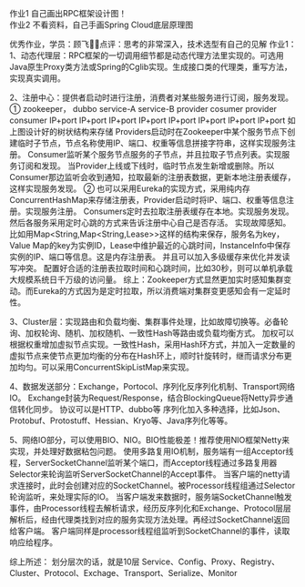 作业1 自己画出RPC框架设计图！   
作业2 不看资料，自己手画Spring Cloud底层原理图

优秀作业，学员：顾飞点评：思考的非常深入，技术选型有自己的见解
作业1： 
1、动态代理层：RPC框架的一切调用细节都是动态代理方法里实现的。可选用Java原生Proxy类方法或Spring的Cglib实现。生成接口类的代理类，重写方法，实现真实调用。 

2、注册中心：提供者启动时进行注册，消费者对某些服务进行订阅，服务发现。
 ① zookeeper， dubbo service-A service-B provider cosumer provider consumer IP+port IP+port IP+port IP+port IP+port IP+port IP+port IP+port 如上图设计好的树状结构来存储
Providers启动时在Zookeeper中某个服务节点下创建临时子节点，节点名称使用IP、端口、权重等信息拼接字符串，这样实现服务注册。
Consumer监听某个服务节点服务的子节点，并且拉取子节点列表。实现服务订阅和发现。
当Provider上线或下线时，临时节点发生新增或删除。所以Consumer那边监听会收到通知，拉取最新的注册表数据，更新本地注册表缓存，这样实现服务发现。 
② 也可以采用Eureka的实现方式，采用纯内存ConcurrentHashMap来存储注册表，Provider启动时将IP、端口、权重等信息注册。实现服务注册。
Consumers定时去拉取注册表缓存在本地。实现服务发现。然后各服务采用定时心跳的方式来告诉注册中心自己是否存活。 实现故障感知。 
比如用Map<String,Map<String,Lease<InstanceInfo>>>这样的结构来保存，服务名为key，Value Map的key为实例ID，Lease中维护最近的心跳时间，InstanceInfo中保存实例的IP、端口等信息。这是内存注册表。 
并且可以加入多级缓存来优化并发读写冲突。 配置好合适的注册表拉取时间和心跳时间，比如30秒，则可以单机承载大规模系统日千万级的访问量。 
综上：Zookeeper方式显然更加实时感知集群变动。而Eureka的方式因为是定时拉取，所以消费端对集群变更感知会有一定延时性。

3、Cluster层：实现路由和负载均衡、集群事件处理，比如故障切换等。必备轮询、加权轮询、随机、加权随机、一致性Hash等路由或负载均衡方式。 
加权可以根据权重增加虚拟节点实现。一致性Hash，采用Hash环方式，并加入一定数量的虚拟节点来使节点更加均衡的分布在Hash环上，顺时针旋转时，继而请求分布更加均匀。可以采用ConcurrentSkipListMap来实现。 

4、数据发送部分：Exchange，Portocol、序列化反序列化机制、Transport网络IO。 Exchange封装为Request/Response，结合BlockingQueue将Netty异步通信转化同步。 
协议可以是HTTP、dubbo等 序列化加入多种选择，比如Json、Protobuf、Protostuff、Hessian、Kryo等、Java序列化等等。 

5、网络IO部分，可以使用BIO、NIO。BIO性能极差！推荐使用NIO框架Netty来实现，并处理好数据粘包问题。 
使用多路复用IO机制，服务端有一组Acceptor线程，ServerSocketChannel监听某个端口，而Acceptor线程通过多路复用器Selector来轮询监听ServerSocketChannel的Accept事件。
当客户端的netty请求连接时，此时会创建对应的SocketChannel。被Processor线程组通过Selector轮询监听，来处理实际的IO。
当客户端发来数据时，服务端SocketChannel触发事件，由Processor线程去解析请求，经历反序列化和Exchange、Protocol层层解析后，经由代理类找到对应的服务实现方法处理。再经过SocketChannel返回给客户端。 
客户端同样是processor线程组监听到SocketChannel的事件，读取响应给程序。 

综上所述： 划分层次的话，就是10层 Service、Config、Proxy、Registry、Cluster、Protocol、Exchage、Transport、Serialize、Monitor